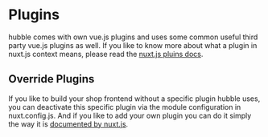 # Plugins

hubble comes with own vue.js plugins and uses some common useful third party vue.js plugins as well. If you like to know more about what a plugin in nuxt.js context means, please read the [nuxt.js pluins docs](https://nuxtjs.org/guide/plugins#vue-plugins).

## Override Plugins

If you like to build your shop frontend without a specific plugin hubble uses, you can deactivate this specific plugin via the module configuration in nuxt.config.js. And if you like to add your own plugin you can do it simply the way it is [documented by nuxt.js](https://nuxtjs.org/guide/plugins#vue-plugins). 

